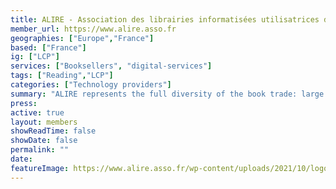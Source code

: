 ```yaml
---
title: ALIRE - Association des librairies informatisées utilisatrices des réseaux électroniques
member_url: https://www.alire.asso.fr
geographies: ["Europe","France"]
based: ["France"]
ig: ["LCP"] 
services: ["Booksellers", "digital-services"]
tags: ["Reading","LCP"]
categories: ["Technology providers"]
summary: "ALIRE represents the full diversity of the book trade: large and small booksellers, generalists and specialists, independents and chains. They work together to improve IT tools for the benefit of all in the trade. The joint work of these booksellers, who dentify the needs of the profession, support the development of new messages, inform IT services companies and encourage them to integrate these new functions, enables all shops to benefit from cutting-edge tools."
press:
active: true
layout: members
showReadTime: false
showDate: false
permalink: ""
date: 
featureImage: https://www.alire.asso.fr/wp-content/uploads/2021/10/logoaliresimple.jpg
---
```

